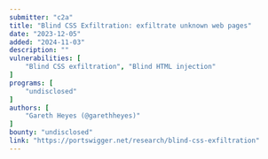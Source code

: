 ```yaml
---
submitter: "c2a"
title: "Blind CSS Exfiltration: exfiltrate unknown web pages"
date: "2023-12-05"
added: "2024-11-03"
description: ""
vulnerabilities: [
    "Blind CSS exfiltration", "Blind HTML injection"
]
programs: [
    "undisclosed"
]
authors: [
    "Gareth Heyes (@garethheyes)"
]
bounty: "undisclosed"
link: "https://portswigger.net/research/blind-css-exfiltration"
---
```




